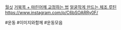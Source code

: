 [월싯](https://www.instagram.com/p/CeFVduhrLok/?img_index=5)
[거북목 + 마린어깨 교정하는 법](https://www.instagram.com/p/CeGJdQQDml6/?img_index=10)
[얼굴작게 만드는 체조 루틴](https://www.instagram.com/p/Ceh0bQwrgmI/?img_index=1)
https://www.instagram.com/p/C6bSOARRy0F/

#운동 #이미지와함께 #운동모음